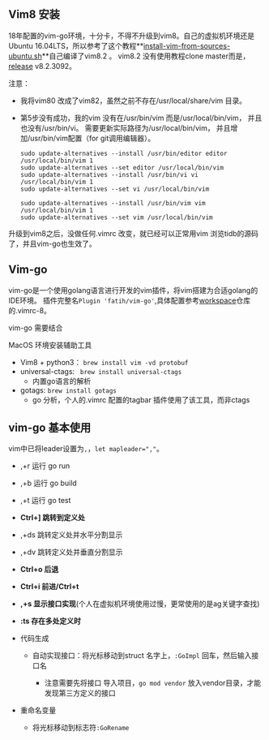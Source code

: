 ## Vim8 安装

18年配置的vim-go环境，十分卡，不得不升级到vim8。自己的虚拟机环境还是Ubuntu 16.04LTS，所以参考了这个教程**[install-vim-from-sources-ubuntu.sh](https://gist.github.com/shaypal5/4decf299db737dc66de0647a5d58f96a)**自己编译了vim8.2 。 vim8.2 没有使用教程clone master而是，[release](https://github.com/vim/vim/releases) v8.2.3092。

注意：

- 我将vim80 改成了vim82，虽然之前不存在/usr/local/share/vim 目录。

- 第5步没有成功，我的vim 没有在/usr/bin/vim 而是/usr/local/bin/vim， 并且也没有/usr/bin/vi。 需要更新实际路径为/usr/local/bin/vim， 并且增加/usr/bin/vim配置（for git调用编辑器）。 
  ```shell
  sudo update-alternatives --install /usr/bin/editor editor /usr/local/bin/vim 1
  sudo update-alternatives --set editor /usr/local/bin/vim
  sudo update-alternatives --install /usr/bin/vi vi /usr/local/bin/vim 1
  sudo update-alternatives --set vi /usr/local/bin/vim
  
  sudo update-alternatives --install /usr/bin/vim vim /usr/local/bin/vim 1
  sudo update-alternatives --set vim /usr/local/bin/vim
  ```

升级到vim8之后，没做任何.vimrc 改变，就已经可以正常用vim 浏览tidb的源码了，并且vim-go也生效了。



## Vim-go

vim-go是一个使用golang语言进行开发的vim插件，将vim搭建为合适golang的IDE环境。
插件完整名`Plugin 'fatih/vim-go'`,具体配置参考[workspace](https://github.com/tianjiqx/workspace)仓库的.vimrc-8。

vim-go 需要结合



MacOS 环境安装辅助工具

- Vim8 + python3： `brew install vim -vd protobuf `
- universal-ctags: ` brew install universal-ctags`
  - 内置go语言的解析
- gotags: `brew install gotags`
  - go 分析，个人的.vimrc 配置的tagbar 插件使用了该工具，而非ctags



## vim-go 基本使用

vim中已将leader设置为`,`，`let mapleader=","`。
- ,+r  运行 go run
- ,+b  运行 go build
- ,+t  运行 go test


- **Ctrl+]  跳转到定义处**
- ,+ds  跳转定义处并水平分割显示
- ,+dv  跳转定义处并垂直分割显示


- **Ctrl+o 后退**
- **Ctrl+i  前进/Ctrl+t**


- **,+s    显示接口实现**(个人在虚拟机环境使用过慢，更常使用的是ag关键字查找) 


- **:ts 存在多处定义时**  
- 代码生成

  - 自动实现接口：将光标移动到struct 名字上，`:GoImpl` 回车，然后输入接口名

    - 注意需要先将接口 导入项目，`go mod vendor` 放入vendor目录，才能发现第三方定义的接口
- 重命名变量

  - 将光标移动到标志符`:GoRename`

